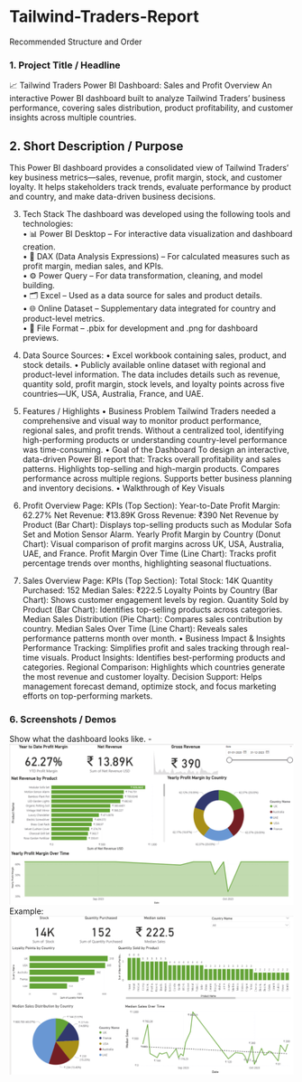 # Tailwind-Traders-Report
Recommended Structure and Order
### 1.	Project Title / Headline
📈 Tailwind Traders Power BI Dashboard: Sales and Profit Overview
An interactive Power BI dashboard built to analyze Tailwind Traders’ business performance, covering sales distribution, product profitability, and customer insights across multiple countries.

## 2. Short Description / Purpose
This Power BI dashboard provides a consolidated view of Tailwind Traders’ key business metrics—sales, revenue, profit margin, stock, and customer loyalty. It helps stakeholders track trends, evaluate performance by product and country, and make data-driven business decisions.

3. Tech Stack
The dashboard was developed using the following tools and technologies:<br>
• 📊 Power BI Desktop – For interactive data visualization and dashboard creation. <br>
• 🧠 DAX (Data Analysis Expressions) – For calculated measures such as profit margin, median sales, and KPIs. <br>
• ⚙️ Power Query – For data transformation, cleaning, and model building. <br>
• 🗂️ Excel – Used as a data source for sales and product details. <br>
• 🌐 Online Dataset – Supplementary data integrated for country and product-level metrics. <br>
• 📁 File Format – .pbix for development and .png for dashboard previews.

5. Data Source
Sources:
• Excel workbook containing sales, product, and stock details.
• Publicly available online dataset with regional and product-level information.
The data includes details such as revenue, quantity sold, profit margin, stock levels, and loyalty points across five countries—UK, USA, Australia, France, and UAE.

7. Features / Highlights
• Business Problem
Tailwind Traders needed a comprehensive and visual way to monitor product performance, regional sales, and profit trends. Without a centralized tool, identifying high-performing products or understanding country-level performance was time-consuming.
• Goal of the Dashboard
To design an interactive, data-driven Power BI report that:
Tracks overall profitability and sales patterns.
Highlights top-selling and high-margin products.
Compares performance across multiple regions.
Supports better business planning and inventory decisions.
• Walkthrough of Key Visuals
1. Profit Overview Page:
KPIs (Top Section):
Year-to-Date Profit Margin: 62.27%
Net Revenue: ₹13.89K
Gross Revenue: ₹390
Net Revenue by Product (Bar Chart): Displays top-selling products such as Modular Sofa Set and Motion Sensor Alarm.
Yearly Profit Margin by Country (Donut Chart): Visual comparison of profit margins across UK, USA, Australia, UAE, and France.
Profit Margin Over Time (Line Chart): Tracks profit percentage trends over months, highlighting seasonal fluctuations.
2. Sales Overview Page:
KPIs (Top Section):
Total Stock: 14K
Quantity Purchased: 152
Median Sales: ₹222.5
Loyalty Points by Country (Bar Chart): Shows customer engagement levels by region.
Quantity Sold by Product (Bar Chart): Identifies top-selling products across categories.
Median Sales Distribution (Pie Chart): Compares sales contribution by country.
Median Sales Over Time (Line Chart): Reveals sales performance patterns month over month.
• Business Impact & Insights
Performance Tracking: Simplifies profit and sales tracking through real-time visuals.
Product Insights: Identifies best-performing products and categories.
Regional Comparison: Highlights which countries generate the most revenue and customer loyalty.
Decision Support: Helps management forecast demand, optimize stock, and focus marketing efforts on top-performing markets.

### 6.	Screenshots / Demos
Show what the dashboard looks like. - ![Alt text](https://github.com/javidakther/Tailwind-Traders-Report/blob/main/Profit%20overview.png)
Example: ![Dashboard Preview](https://github.com/javidakther/Tailwind-Traders-Report/blob/main/Sales%20overview.png)

